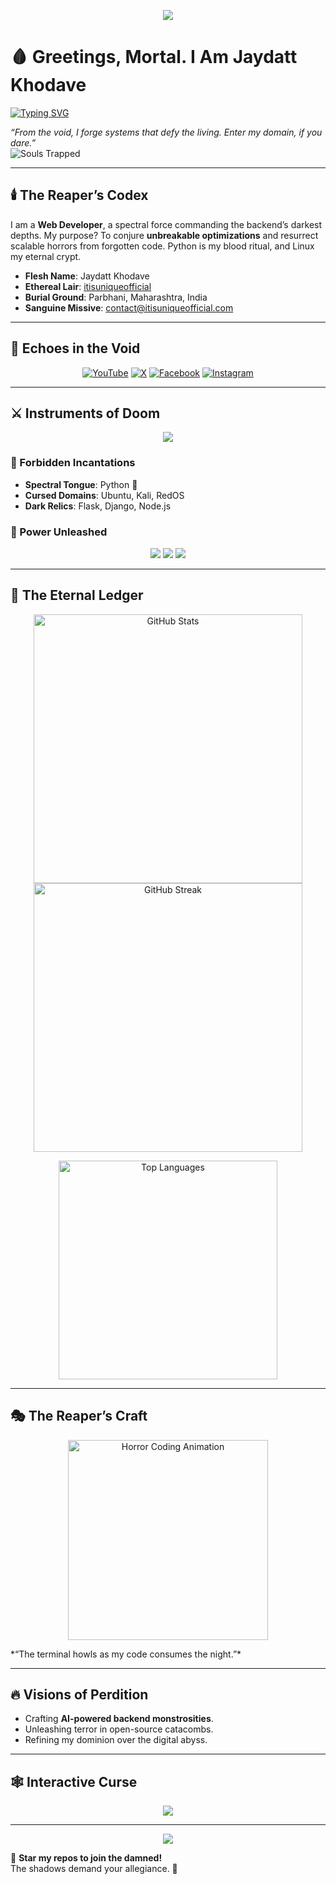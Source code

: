 <p align="center">
  <img src="https://capsule-render.vercel.app/api?type=wave&color=timeGradient&height=250§ion=header&text=Jaydatt%20Khodave%20-%20The%20Code%20Reaper&fontSize=60&animation=twinkling&fontColor=ff1a1a&fontAlignY=40&desc=The%20Digital%20Underworld%20Awaits&descAlignY=70&descFontSize=20" />
</p>

# 🩸 Greetings, Mortal. I Am Jaydatt Khodave  

[![Typing SVG](https://readme-typing-svg.demolab.com?font=Nosifer&size=26&pause=700&color=FF0000¢er=true&vCenter=true&random=false&width=500&lines=Backend%20Alchemist%20;%20Python%20Wraith%20;%20Linux%20Overlord%20;%20Nightmare%20Engineer)](https://git.io/typing-svg)  

*“From the void, I forge systems that defy the living. Enter my domain, if you dare.”*  
![Souls Trapped](https://komarev.com/ghpvc/?username=itisuniqueofficial&color=ff1a1a&style=flat-square&label=Souls+Trapped)

---

## 🕯️ The Reaper’s Codex  
I am a **Web Developer**, a spectral force commanding the backend’s darkest depths. My purpose? To conjure **unbreakable optimizations** and resurrect scalable horrors from forgotten code. Python is my blood ritual, and Linux my eternal crypt.

- **Flesh Name**: Jaydatt Khodave  
- **Ethereal Lair**: [itisuniqueofficial](https://github.com/itisuniqueofficial)  
- **Burial Ground**: Parbhani, Maharashtra, India  
- **Sanguine Missive**: [contact@itisuniqueofficial.com](mailto:contact@itisuniqueofficial.com)  

---

## 🌙 Echoes in the Void  
<p align="center">
  <a href="https://www.youtube.com/@itisuniqueofficial_yt"><img src="https://img.shields.io/badge/YouTube-Crimson_Veil-FF0000?style=for-the-badge&logo=youtube&logoColor=000000&labelColor=1a1a1a" alt="YouTube"></a>
  <a href="https://x.com/itisunique_x"><img src="https://img.shields.io/badge/X-Shadowed_Sky-1DA1F2?style=for-the-badge&logo=x&logoColor=000000&labelColor=1a1a1a" alt="X"></a>
  <a href="https://www.facebook.com/itisuniqueofficial"><img src="https://img.shields.io/badge/Facebook-Ghostly_Glow-1877F2?style=for-the-badge&logo=facebook&logoColor=000000&labelColor=1a1a1a" alt="Facebook"></a>
  <a href="https://www.instagram.com/itisuniqueofficial"><img src="https://img.shields.io/badge/Instagram-Blood_Dusk-E4405F?style=for-the-badge&logo=instagram&logoColor=000000&labelColor=1a1a1a" alt="Instagram"></a>
</p>

---

## ⚔️ Instruments of Doom  
<p align="center">
  <img src="https://skillicons.dev/icons?i=python,flask,django,nodejs,postgres,mongodb,linux,git,docker,vscode,aws&theme=dark&perline=6" />
</p>

### 🖤 Forbidden Incantations  
- **Spectral Tongue**: Python 🐍  
- **Cursed Domains**: Ubuntu, Kali, RedOS  
- **Dark Relics**: Flask, Django, Node.js  

### 💉 Power Unleashed  
<p align="center">
  <img src="https://progress-bar.dev/97/?title=Python&width=250&color=ff1a1a&suffix=%25" />
  <img src="https://progress-bar.dev/92/?title=Backend+Mastery&width=250&color=ff1a1a&suffix=%25" />
  <img src="https://progress-bar.dev/88/?title=Linux+Domination&width=250&color=ff1a1a&suffix=%25" />
</p>

---

## 🌌 The Eternal Ledger  
<p align="center">
  <img src="https://github-readme-stats.vercel.app/api?username=itisuniqueofficial&show_icons=true&theme=transparent&hide_border=true&bg_color=0D1117&title_color=ff1a1a&text_color=cccccc&icon_color=ff5555&custom_title=Deeds%20of%20the%20Damned" alt="GitHub Stats" width="430" />
  <img src="https://github-readme-streak-stats.herokuapp.com/?user=itisuniqueofficial&theme=transparent&hide_border=true&background=0D1117&stroke=ff1a1a&ring=ff5555&fire=ff5555&currStreakNum=cccccc&sideNums=cccccc&currStreakLabel=ff1a1a&sideLabels=ff1a1a" alt="GitHub Streak" width="430" />
</p>
<p align="center">
  <img src="https://github-readme-stats.vercel.app/api/top-langs/?username=itisuniqueofficial&layout=compact&theme=transparent&hide_border=true&bg_color=0D1117&title_color=ff1a1a&text_color=cccccc&custom_title=Rituals%20of%20Code" alt="Top Languages" width="350" />
</p>

---

## 🎭 The Reaper’s Craft  
<p align="center">
  <img src="https://media.giphy.com/media/v1.Y2lkPTc5MGI3NjExMWMxYzQyYzVjMjVjM2E5YzVjM2E5YzVjM2E5YzVjM2E5YzVjM2E5ZA&ep=v1_gifs_search&ct=g/xTiTnmgfPTiFi/giphy.gif" width="320" alt="Horror Coding Animation" />
</p>  
*“The terminal howls as my code consumes the night.”*

---

## 🔥 Visions of Perdition  
- Crafting **AI-powered backend monstrosities**.  
- Unleashing terror in open-source catacombs.  
- Refining my dominion over the digital abyss.

---

## 🕸️ Interactive Curse  
<p align="center">
  <a href="https://github.com/itisuniqueofficial?tab=repositories"><img src="https://img.shields.io/badge/Explore%20My%20Repos-Enter%20the%20Void-ff1a1a?style=for-the-badge&logo=github&logoColor=000000&labelColor=1a1a1a" /></a>
</p>

---

<p align="center">
  <img src="https://capsule-render.vercel.app/api?type=wave&color=timeGradient&height=150§ion=footer&text=Flee%20or%20Fall%20to%20the%20Code&fontSize=40&animation=twinkling&fontColor=ff1a1a" />
</p>

🖤 **Star my repos to join the damned!**  
The shadows demand your allegiance. 🦇
